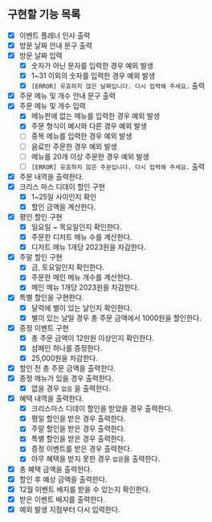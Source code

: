 ## 구현할 기능 목록

- [x] 이벤트 플레너 인사 출력
- [x] 방문 날짜 안내 문구 출력
- [x] 방문 날짜 입력
    - [x] 숫자가 아닌 문자를 입력한 경우 예외 발생
    - [x] 1~31 이외의 숫자를 입력한 경우 예외 발생
    - [x] `[ERROR] 유효하지 않은 날짜입니다. 다시 입력해 주세요.` 출력
- [x] 주문 메뉴 및 개수 안내 문구 출력
- [x] 주문 메뉴 및 개수 입력
    - [x] 메뉴판에 없는 메뉴를 입력한 경우 예외 발생
    - [x] 주문 형식이 예시와 다른 경우 예외 발생
    - [ ] 중복 메뉴를 입력한 경우 예외 발생
    - [ ] 음료만 주문한 경우 예외 발생
    - [ ] 메뉴를 20개 이상 주문한 경우 예외 발생
    - [ ] `[ERROR] 유효하지 않은 주문입니다. 다시 입력해 주세요.` 출력
- [x] 주문 내역을 출력한다.
- [x] 크리스 마스 디데이 할인 구현
    - [x] 1~25일 사이인지 확인
    - [x] 할인 금액을 계산한다.
- [x] 평인 할인 구현
    - [x] 일요일 ~ 목요일인지 확인한다.
    - [x] 주문한 디저트 메뉴 수를 계산한다.
    - [x] 디저트 메뉴 1개당 2023원을 차감한다.
- [x] 주말 할인 구현
    - [x] 금, 토요일인지 확인한다.
    - [x] 주문한 메인 메뉴 개수를 계산한다.
    - [x] 메인 메뉴 1개당 2023원을 차감한다.
- [x] 특별 할인을 구현한다.
    - [x] 달력에 별이 있는 날인지 확인한다.
    - [x] 별이 있는 날일 경우 총 주문 금액에서 1000원을 할인한다.
- [x] 증정 이벤트 구현
    - [x] 총 주문 금액이 12만원 이상인지 확인한다.
    - [x] 샴페인 하나를 증정한다.
    - [x] 25,000원을 차감한다.
- [x] 할인 전 총 주문 금액을 출력한다.
- [x] 증정 메뉴가 있을 경우 출력한다.
    - [x] 없을 경우 `없음` 을 출력한다.
- [x] 혜택 내역을 출력한다.
    - [x] 크리스마스 디데이 할인을 받았을 경우 출력한다.
    - [x] 평일 할인을 받은 경우 출력한다.
    - [x] 주말 할인을 받은 경우 출력한다.
    - [x] 특별 할인을 받은 경우 출력한다.
    - [x] 증정 이벤트를 받은 경우 출력한다.
    - [x] 아무 혜택을 받지 못한 경우 `없음`을 출력한다.
- [x] 총 혜택 금액을 출력한다.
- [x] 할인 후 예상 금액을 출력한다.
- [x] 12월 이벤트 배지를 받을 수 있는지 확인한다.
- [x] 받은 이벤트 배지를 출력한다.
- [x] 예외 발생 지점부터 다시 입력한다.